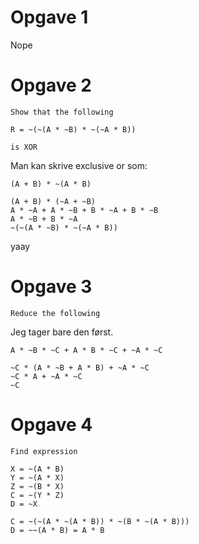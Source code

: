 

# Opgave 1

Nope

# Opgave 2

    Show that the following

    R = ~(~(A * ~B) * ~(~A * B))

    is XOR

Man kan skrive exclusive or som:

```
(A + B) * ~(A * B)

(A + B) * (~A + ~B)
A * ~A + A * ~B + B * ~A + B * ~B
A * ~B + B * ~A
~(~(A * ~B) * ~(~A * B))
```

yaay

# Opgave 3

    Reduce the following

Jeg tager bare den først.

```
A * ~B * ~C + A * B * ~C + ~A * ~C

~C * (A * ~B + A * B) + ~A * ~C
~C * A + ~A * ~C
~C
```

# Opgave 4

    Find expression

```
X = ~(A * B)
Y = ~(A * X)
Z = ~(B * X)
C = ~(Y * Z)
D = ~X

C = ~(~(A * ~(A * B)) * ~(B * ~(A * B)))
D = ~~(A * B) = A * B
```

